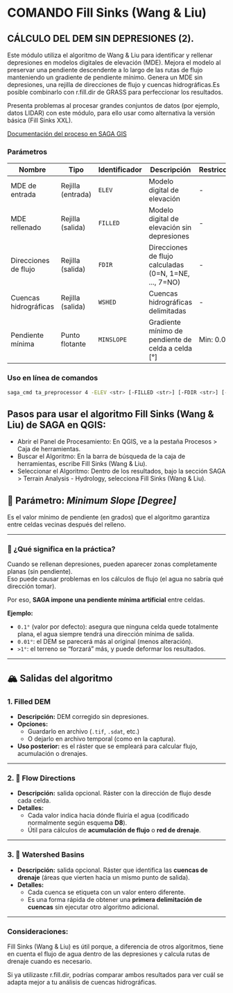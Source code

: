 # COMANDO Fill Sinks (Wang & Liu)
 
## CÁLCULO DEL DEM SIN DEPRESIONES (2). 

Este módulo utiliza el algoritmo de Wang & Liu para identificar y rellenar depresiones en modelos digitales de elevación (MDE). Mejora el modelo al preservar una pendiente descendente a lo largo de las rutas de flujo manteniendo un gradiente de pendiente mínimo. Genera un MDE sin depresiones, una rejilla de direcciones de flujo y cuencas hidrográficas.Es posible combinarlo con r.fill.dir de GRASS para perfeccionar los resultados.

Presenta  problemas al procesar grandes conjuntos de datos (por ejemplo, datos LIDAR) con este módulo, para ello usar como alternativa la versión básica (Fill Sinks XXL).


[Documentación del proceso en SAGA GIS](https://saga-gis.sourceforge.io/saga_tool_doc/2.1.3/ta_preprocessor_4.html)


### Parámetros

| Nombre              | Tipo             | Identificador | Descripción                                              | Restricciones |
|---------------------|------------------|---------------|----------------------------------------------------------|---------------|
| MDE de entrada      | Rejilla (entrada) | `ELEV`        | Modelo digital de elevación                               | -             |
| MDE rellenado       | Rejilla (salida)  | `FILLED`      | Modelo digital de elevación sin depresiones               | -             |
| Direcciones de flujo| Rejilla (salida)  | `FDIR`        | Direcciones de flujo calculadas (0=N, 1=NE, ..., 7=NO)    | -             |
| Cuencas hidrográficas| Rejilla (salida)  | `WSHED`       | Cuencas hidrográficas delimitadas                         | -             |
| Pendiente mínima    | Punto flotante    | `MINSLOPE`    | Gradiente mínimo de pendiente de celda a celda [°]        | Min: 0.0      |

### Uso en línea de comandos

```bash
saga_cmd ta_preprocessor 4 -ELEV <str> [-FILLED <str>] [-FDIR <str>] [-WSHED <str>] [-MINSLOPE <str>]
```



## Pasos para usar el algoritmo Fill Sinks (Wang & Liu) de SAGA en QGIS:
- Abrir el Panel de Procesamiento: En QGIS, ve a la pestaña Procesos > Caja de herramientas.
- Buscar el Algoritmo: En la barra de búsqueda de la caja de herramientas, escribe Fill Sinks (Wang & Liu).
- Seleccionar el Algoritmo: Dentro de los resultados, bajo la sección SAGA > Terrain Analysis - Hydrology, selecciona Fill Sinks (Wang & Liu).

## 📐 Parámetro: *Minimum Slope [Degree]*

Es el valor mínimo de pendiente (en grados) que el algoritmo garantiza entre celdas vecinas después del relleno.

---

### 🔎 ¿Qué significa en la práctica?

Cuando se rellenan depresiones, pueden aparecer zonas completamente planas (sin pendiente).  
Eso puede causar problemas en los cálculos de flujo (el agua no sabría qué dirección tomar).

Por eso, **SAGA impone una pendiente mínima artificial** entre celdas.

**Ejemplo:**
- `0.1°` (valor por defecto): asegura que ninguna celda quede totalmente plana, el agua siempre tendrá una dirección mínima de salida.
- `0.01°`: el DEM se parecerá más al original (menos alteración).
- `>1°`: el terreno se “forzará” más, y puede deformar los resultados.

---

## 🏔️ Salidas del algoritmo

### **1. Filled DEM**
- **Descripción:** DEM corregido sin depresiones.
- **Opciones:**
  - Guardarlo en archivo (`.tif`, `.sdat`, etc.)
  - O dejarlo en archivo temporal (como en la captura).
- **Uso posterior:** es el ráster que se empleará para calcular flujo, acumulación o drenajes.

---

### **2. 🔄 Flow Directions**
- **Descripción:** salida opcional. Ráster con la dirección de flujo desde cada celda.
- **Detalles:**
  - Cada valor indica hacia dónde fluiría el agua (codificado normalmente según esquema **D8**).
  - Útil para cálculos de **acumulación de flujo** o **red de drenaje**.

---

### **3. 🌊 Watershed Basins**
- **Descripción:** salida opcional. Ráster que identifica las **cuencas de drenaje** (áreas que vierten hacia un mismo punto de salida).
- **Detalles:**
  - Cada cuenca se etiqueta con un valor entero diferente.
  - Es una forma rápida de obtener una **primera delimitación de cuencas** sin ejecutar otro algoritmo adicional.

---

  
### Consideraciones:
Fill Sinks (Wang & Liu) es útil porque, a diferencia de otros algoritmos, tiene en cuenta el flujo de agua dentro de las depresiones y calcula rutas de drenaje cuando es necesario.

Si ya utilizaste r.fill.dir, podrías comparar ambos resultados para ver cuál se adapta mejor a tu análisis de cuencas hidrográficas.